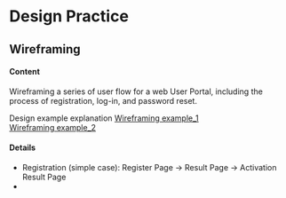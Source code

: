 # Design Practice

## Wireframing

#### Content
Wireframing a series of user flow for a web User Portal, including the process of registration, log-in, and password reset.

Design example explanation
[Wireframing example_1](https://raw.githubusercontent.com/JialingJia/Interaction-Design-Tools/master/images/Wireframing%20example_1%403x.png)    
[Wireframing example_2](https://github.com/JialingJia/Interaction-Design-Tools/blob/master/images/Wireframing%20example_2%403x.png)

#### Details
- Registration (simple case): Register Page -> Result Page -> Activation Result Page
-
